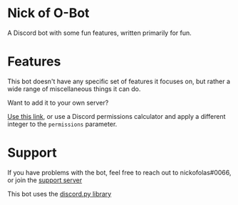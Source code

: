 # Nick of O-Bot
A Discord bot with some fun features, written primarily for fun.

# Features
This bot doesn't have any specific set of features it focuses on, but rather a wide range of miscellaneous things it can do.

Want to add it to your own server?

[Use this link](https://discordapp.com/oauth2/authorize?client_id=680863597600964679&scope=bot&permissions=1878523719), or use a Discord
permissions calculator and apply a different integer to the `permissions` parameter.

# Support
If you have problems with the bot, feel free to reach out to nickofolas#0066, or join the [support server](https://discord.gg/tjq68yq)

This bot uses the [discord.py library](https://github.com/Rapptz/discord.py)
